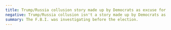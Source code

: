 ```yaml
---
title: Trump/Russia collusion story made up by Democrats as excuse for losing 2016 election
negative: Trump/Russia collusion isn't a story made up by Democrats as excuse for losing 2016 election
summary: The F.B.I. was investigating before the election.
---
```

